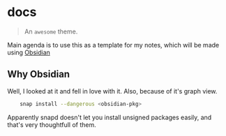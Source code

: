# docs

> An `awesome` theme.

Main agenda is to use this as a template for my notes, which will be made using [Obsidian](https://obsidian.md/)

## Why Obsidian

Well, I looked at it and fell in love with it. Also, because of it's graph view.


```bash
    snap install --dangerous <obsidian-pkg>
```

Apparently snapd doesn't let you install unsigned packages easily, and that's very thoughtfull of them.


